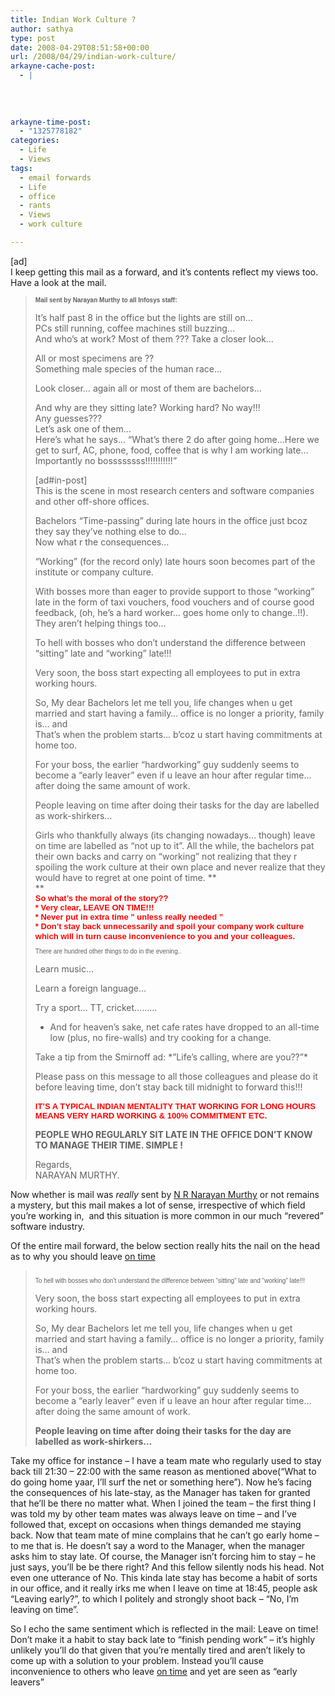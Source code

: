 ```yaml
---
title: Indian Work Culture ?
author: sathya
type: post
date: 2008-04-29T08:51:58+00:00
url: /2008/04/29/indian-work-culture/
arkayne-cache-post:
  - |
    
    
    
    
arkayne-time-post:
  - "1325778182"
categories:
  - Life
  - Views
tags:
  - email forwards
  - Life
  - office
  - rants
  - Views
  - work culture

---
```

[ad]  
I keep getting this mail as a forward, and it&#8217;s contents reflect my views too. Have a look at the mail.

> <span style="font-family: Arial; font-size: x-small;"><strong>Mail sent by Narayan Murthy to all Infosys staff:</strong></span>
> 
> It&#8217;s half past 8 in the office but the lights are still on&#8230;  
> PCs still running, coffee machines still buzzing&#8230;  
> And who&#8217;s at work? Most of them ??? Take a closer look&#8230;
> 
> All or most specimens are ??  
> Something male species of the human race&#8230;
> 
> Look closer&#8230; again all or most of them are bachelors&#8230;
> 
> And why are they sitting late? Working hard? No way!!!  
> Any guesses???  
> Let&#8217;s ask one of them&#8230;  
> Here&#8217;s what he says&#8230; &#8220;What&#8217;s there 2 do after going home&#8230;Here we get to surf, AC, phone, food, coffee that is why I am working late&#8230;Importantly no bossssssss!!!!!!!!!!!&#8221;
> 
> <!--more-->
> 
>  
> [ad#in-post]  
> This is the scene in most research centers and software companies and other off-shore offices.
> 
> Bachelors &#8220;Time-passing&#8221; during late hours in the office just bcoz they say they&#8217;ve nothing else to do&#8230;  
> Now what r the consequences&#8230;
> 
> &#8220;Working&#8221; (for the record only) late hours soon becomes part of the institute or company culture.
> 
> With bosses more than eager to provide support to those &#8220;working&#8221; late in the form of taxi vouchers, food vouchers and of course good feedback, (oh, he&#8217;s a hard worker&#8230; goes home only to change..!!).  
> They aren&#8217;t helping things too&#8230;
> 
> To hell with bosses who don&#8217;t understand the difference between &#8220;sitting&#8221; late and &#8220;working&#8221; late!!!
> 
> Very soon, the boss start expecting all employees to put in extra working hours.
> 
> So, My dear Bachelors let me tell you, life changes when u get married and start having a family&#8230; office is no longer a priority, family is&#8230; and  
> That&#8217;s when the problem starts&#8230; b&#8217;coz u start having commitments at home too.
> 
> For your boss, the earlier &#8220;hardworking&#8221; guy suddenly seems to become a &#8220;early leaver&#8221; even if u leave an hour after regular time&#8230; after doing the same amount of work.
> 
> People leaving on time after doing their tasks for the day are labelled as work-shirkers&#8230;
> 
> Girls who thankfully always (its changing nowadays&#8230; though) leave on time are labelled as &#8220;not up to it&#8221;. All the while, the bachelors pat their own backs and carry on &#8220;working&#8221; not realizing that they r spoiling the work culture at their own place and never realize that they would have to regret at one point of time. **  
>** <span style="font-family: Arial; color: red; font-size: small;"><strong><br /> So what&#8217;s the moral of the story??<br /> * Very clear, LEAVE ON TIME!!!<br /> * Never put in extra time &#8221; unless really needed &#8221;<br /> * Don&#8217;t stay back unnecessarily and spoil your company work culture which will in turn cause inconvenience to you and your colleagues.</strong></span><span style="font-size: small;"><br /> </span><span style="font-family: Arial; font-size: x-small;"><br /> There are hundred other things to do in the evening..</span>
> 
> Learn music&#8230;
> 
> Learn a foreign language&#8230;
> 
> Try a sport&#8230; TT, cricket&#8230;&#8230;&#8230;
> 
> * And for heaven&#8217;s sake, net cafe rates have dropped to an all-time low (plus, no fire-walls) and try cooking for a change.
> 
> Take a tip from the Smirnoff ad: \*&#8221;Life&#8217;s calling, where are you??&#8221;\*
> 
> Please pass on this message to all those colleagues and please do it before leaving time, don&#8217;t stay back till midnight to forward this!!!  
> <span style="font-family: Arial; color: red; font-size: small;"><strong><br /> IT&#8217;S A TYPICAL INDIAN MENTALITY THAT WORKING FOR LONG HOURS MEANS VERY HARD WORKING & 100% COMMITMENT ETC.</strong></span>
> 
> **PEOPLE WHO REGULARLY SIT LATE IN THE OFFICE DON&#8217;T KNOW TO MANAGE THEIR TIME. SIMPLE !** 
> 
> Regards,  
> NARAYAN MURTHY.

Now whether is mail was _really_ sent by [N R Narayan Murthy][1] or not remains a mystery, but this mail makes a lot of sense, irrespective of which field you&#8217;re working in,  and this situation is more common in our much &#8220;revered&#8221; software industry.

Of the entire mail forward, the below section really hits the nail on the head as to why you should leave <span style="text-decoration: underline;">on time</span>

> <span style="font-family: Arial; font-size: x-small;"><br /> To hell with bosses who don&#8217;t understand the difference between &#8220;sitting&#8221; late and &#8220;working&#8221; late!!!</span>
> 
> Very soon, the boss start expecting all employees to put in extra working hours.
> 
> So, My dear Bachelors let me tell you, life changes when u get married and start having a family&#8230; office is no longer a priority, family is&#8230; and  
> That&#8217;s when the problem starts&#8230; b&#8217;coz u start having commitments at home too.
> 
> For your boss, the earlier &#8220;hardworking&#8221; guy suddenly seems to become a &#8220;early leaver&#8221; even if u leave an hour after regular time&#8230; after doing the same amount of work.
> 
> **People leaving on time after doing their tasks for the day are labelled as work-shirkers&#8230;** 

Take my office for instance &#8211; I have a team mate who regularly used to stay back till 21:30 &#8211; 22:00 with the same reason as mentioned above(&#8220;What to do going home yaar, I&#8217;ll surf the net or something here&#8221;). Now he&#8217;s facing the consequences of his late-stay, as the Manager has taken for granted that he&#8217;ll be there no matter what. When I joined the team &#8211; the first thing I was told my by other team mates was always leave on time &#8211; and I&#8217;ve followed that, except on occasions when things demanded me staying back. Now that team mate of mine complains that he can&#8217;t go early home &#8211; to me that is. He doesn&#8217;t say a word to the Manager, when the manager asks him to stay late. Of course, the Manager isn&#8217;t forcing him to stay &#8211; he just says, you&#8217;ll be be there right? And this fellow silently nods his head. Not even one utterance of No. This kinda late stay has become a habit of sorts in our office, and it really irks me when I leave on time at 18:45, people ask  &#8220;Leaving early?&#8221;, to which I politely and strongly shoot back &#8211; &#8220;No, I&#8217;m leaving on time&#8221;.

So I echo the same sentiment which is reflected in the mail: Leave on time! Don&#8217;t make it a habit to stay back late to &#8220;finish pending work&#8221; &#8211; it&#8217;s highly unlikely you&#8217;ll do that given that you&#8217;re mentally tired and aren&#8217;t likely to come up with a solution to your problem. Instead you&#8217;ll cause inconvenience to others who leave <span style="text-decoration: underline;">on time</span> and yet are seen as &#8220;early leavers&#8221;

 [1]: http://en.wikipedia.org/wiki/N.R._Narayana_Murthy
